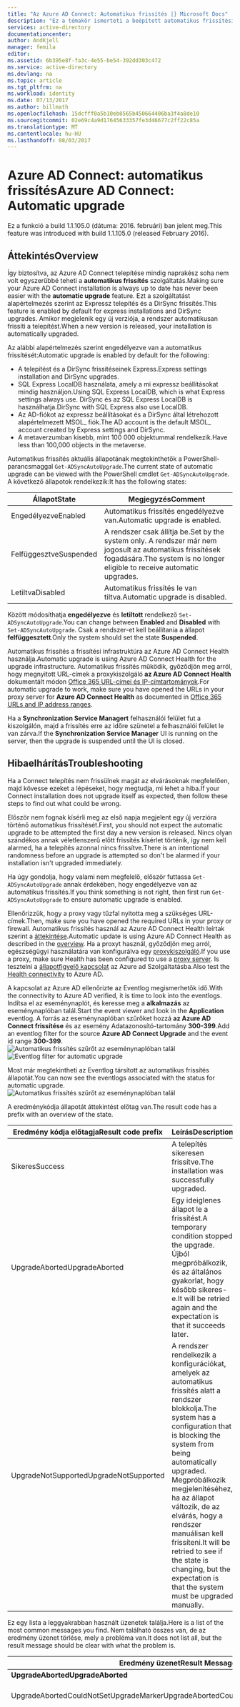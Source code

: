 ```yaml
---
title: "Az Azure AD Connect: Automatikus frissítés |} Microsoft Docs"
description: "Ez a témakör ismerteti a beépített automatikus frissítési szolgáltatás az Azure AD Connect szinkronizálási szolgáltatás."
services: active-directory
documentationcenter: 
author: AndKjell
manager: femila
editor: 
ms.assetid: 6b395e8f-fa3c-4e55-be54-392dd303c472
ms.service: active-directory
ms.devlang: na
ms.topic: article
ms.tgt_pltfrm: na
ms.workload: identity
ms.date: 07/13/2017
ms.author: billmath
ms.openlocfilehash: 15dcfff0a5b10eb0565b450664406ba3f4a8de10
ms.sourcegitcommit: 02e69c4a9d17645633357fe3d46677c2ff22c85a
ms.translationtype: MT
ms.contentlocale: hu-HU
ms.lasthandoff: 08/03/2017
---
```

# <a name="azure-ad-connect-automatic-upgrade"></a><span data-ttu-id="a59a9-103">Azure AD Connect: automatikus frissítés</span><span class="sxs-lookup"><span data-stu-id="a59a9-103">Azure AD Connect: Automatic upgrade</span></span>
<span data-ttu-id="a59a9-104">Ez a funkció a build 1.1.105.0 (dátuma: 2016. februári) ban jelent meg.</span><span class="sxs-lookup"><span data-stu-id="a59a9-104">This feature was introduced with build 1.1.105.0 (released February 2016).</span></span>

## <a name="overview"></a><span data-ttu-id="a59a9-105">Áttekintés</span><span class="sxs-lookup"><span data-stu-id="a59a9-105">Overview</span></span>
<span data-ttu-id="a59a9-106">Így biztosítva, az Azure AD Connect telepítése mindig naprakész soha nem volt egyszerűbbé teheti a **automatikus frissítés** szolgáltatás.</span><span class="sxs-lookup"><span data-stu-id="a59a9-106">Making sure your Azure AD Connect installation is always up to date has never been easier with the **automatic upgrade** feature.</span></span> <span data-ttu-id="a59a9-107">Ezt a szolgáltatást alapértelmezés szerint az Expressz telepítés és a DirSync frissítés.</span><span class="sxs-lookup"><span data-stu-id="a59a9-107">This feature is enabled by default for express installations and DirSync upgrades.</span></span> <span data-ttu-id="a59a9-108">Amikor megjelenik egy új verziója, a rendszer automatikusan frissíti a telepítést.</span><span class="sxs-lookup"><span data-stu-id="a59a9-108">When a new version is released, your installation is automatically upgraded.</span></span>

<span data-ttu-id="a59a9-109">Az alábbi alapértelmezés szerint engedélyezve van a automatikus frissítését:</span><span class="sxs-lookup"><span data-stu-id="a59a9-109">Automatic upgrade is enabled by default for the following:</span></span>

* <span data-ttu-id="a59a9-110">A telepítést és a DirSync frissítéseinek Express.</span><span class="sxs-lookup"><span data-stu-id="a59a9-110">Express settings installation and DirSync upgrades.</span></span>
* <span data-ttu-id="a59a9-111">SQL Express LocalDB használata, amely a mi expressz beállításokat mindig használjon.</span><span class="sxs-lookup"><span data-stu-id="a59a9-111">Using SQL Express LocalDB, which is what Express settings always use.</span></span> <span data-ttu-id="a59a9-112">DirSync és az SQL Express LocalDB is használhatja.</span><span class="sxs-lookup"><span data-stu-id="a59a9-112">DirSync with SQL Express also use LocalDB.</span></span>
* <span data-ttu-id="a59a9-113">Az AD-fiókot az expressz beállításokat és a DirSync által létrehozott alapértelmezett MSOL_ fiók.</span><span class="sxs-lookup"><span data-stu-id="a59a9-113">The AD account is the default MSOL_ account created by Express settings and DirSync.</span></span>
* <span data-ttu-id="a59a9-114">A metaverzumban kisebb, mint 100 000 objektummal rendelkezik.</span><span class="sxs-lookup"><span data-stu-id="a59a9-114">Have less than 100,000 objects in the metaverse.</span></span>

<span data-ttu-id="a59a9-115">Automatikus frissítés aktuális állapotának megtekinthetők a PowerShell-parancsmaggal `Get-ADSyncAutoUpgrade`.</span><span class="sxs-lookup"><span data-stu-id="a59a9-115">The current state of automatic upgrade can be viewed with the PowerShell cmdlet `Get-ADSyncAutoUpgrade`.</span></span> <span data-ttu-id="a59a9-116">A következő állapotok rendelkezik:</span><span class="sxs-lookup"><span data-stu-id="a59a9-116">It has the following states:</span></span>

| <span data-ttu-id="a59a9-117">Állapot</span><span class="sxs-lookup"><span data-stu-id="a59a9-117">State</span></span> | <span data-ttu-id="a59a9-118">Megjegyzés</span><span class="sxs-lookup"><span data-stu-id="a59a9-118">Comment</span></span> |
| --- | --- |
| <span data-ttu-id="a59a9-119">Engedélyezve</span><span class="sxs-lookup"><span data-stu-id="a59a9-119">Enabled</span></span> |<span data-ttu-id="a59a9-120">Automatikus frissítés engedélyezve van.</span><span class="sxs-lookup"><span data-stu-id="a59a9-120">Automatic upgrade is enabled.</span></span> |
| <span data-ttu-id="a59a9-121">Felfüggesztve</span><span class="sxs-lookup"><span data-stu-id="a59a9-121">Suspended</span></span> |<span data-ttu-id="a59a9-122">A rendszer csak állítja be.</span><span class="sxs-lookup"><span data-stu-id="a59a9-122">Set by the system only.</span></span> <span data-ttu-id="a59a9-123">A rendszer már nem jogosult az automatikus frissítések fogadására.</span><span class="sxs-lookup"><span data-stu-id="a59a9-123">The system is no longer eligible to receive automatic upgrades.</span></span> |
| <span data-ttu-id="a59a9-124">Letiltva</span><span class="sxs-lookup"><span data-stu-id="a59a9-124">Disabled</span></span> |<span data-ttu-id="a59a9-125">Automatikus frissítés le van tiltva.</span><span class="sxs-lookup"><span data-stu-id="a59a9-125">Automatic upgrade is disabled.</span></span> |

<span data-ttu-id="a59a9-126">Között módosíthatja **engedélyezve** és **letiltott** rendelkező `Set-ADSyncAutoUpgrade`.</span><span class="sxs-lookup"><span data-stu-id="a59a9-126">You can change between **Enabled** and **Disabled** with `Set-ADSyncAutoUpgrade`.</span></span> <span data-ttu-id="a59a9-127">Csak a rendszer-et kell beállítania a állapot **felfüggesztett**.</span><span class="sxs-lookup"><span data-stu-id="a59a9-127">Only the system should set the state **Suspended**.</span></span>

<span data-ttu-id="a59a9-128">Automatikus frissítés a frissítési infrastruktúra az Azure AD Connect Health használja.</span><span class="sxs-lookup"><span data-stu-id="a59a9-128">Automatic upgrade is using Azure AD Connect Health for the upgrade infrastructure.</span></span> <span data-ttu-id="a59a9-129">Automatikus frissítés működik, győződjön meg arról, hogy megnyitott URL-címek a proxykiszolgáló **az Azure AD Connect Health** dokumentált módon [Office 365 URL-címei és IP-címtartományok](https://support.office.com/article/Office-365-URLs-and-IP-address-ranges-8548a211-3fe7-47cb-abb1-355ea5aa88a2).</span><span class="sxs-lookup"><span data-stu-id="a59a9-129">For automatic upgrade to work, make sure you have opened the URLs in your proxy server for **Azure AD Connect Health** as documented in [Office 365 URLs and IP address ranges](https://support.office.com/article/Office-365-URLs-and-IP-address-ranges-8548a211-3fe7-47cb-abb1-355ea5aa88a2).</span></span>

<span data-ttu-id="a59a9-130">Ha a **Synchronization Service Managert** felhasználói felület fut a kiszolgálón, majd a frissítés erre az időre szünetel a felhasználói felület le van zárva.</span><span class="sxs-lookup"><span data-stu-id="a59a9-130">If the **Synchronization Service Manager** UI is running on the server, then the upgrade is suspended until the UI is closed.</span></span>

## <a name="troubleshooting"></a><span data-ttu-id="a59a9-131">Hibaelhárítás</span><span class="sxs-lookup"><span data-stu-id="a59a9-131">Troubleshooting</span></span>
<span data-ttu-id="a59a9-132">Ha a Connect telepítés nem frissülnek magát az elvárásoknak megfelelően, majd kövesse ezeket a lépéseket, hogy megtudja, mi lehet a hiba.</span><span class="sxs-lookup"><span data-stu-id="a59a9-132">If your Connect installation does not upgrade itself as expected, then follow these steps to find out what could be wrong.</span></span>

<span data-ttu-id="a59a9-133">Először nem fognak kísérli meg az első napja megjelent egy új verzióra történő automatikus frissítését.</span><span class="sxs-lookup"><span data-stu-id="a59a9-133">First, you should not expect the automatic upgrade to be attempted the first day a new version is released.</span></span> <span data-ttu-id="a59a9-134">Nincs olyan szándékos annak véletlenszerű előtt frissítés kísérlet történik, így nem kell alarmed, ha a telepítés azonnal nincs frissítve.</span><span class="sxs-lookup"><span data-stu-id="a59a9-134">There is an intentional randomness before an upgrade is attempted so don't be alarmed if your installation isn't upgraded immediately.</span></span>

<span data-ttu-id="a59a9-135">Ha úgy gondolja, hogy valami nem megfelelő, először futtassa `Get-ADSyncAutoUpgrade` annak érdekében, hogy engedélyezve van az automatikus frissítés.</span><span class="sxs-lookup"><span data-stu-id="a59a9-135">If you think something is not right, then first run `Get-ADSyncAutoUpgrade` to ensure automatic upgrade is enabled.</span></span>

<span data-ttu-id="a59a9-136">Ellenőrizzük, hogy a proxy vagy tűzfal nyitotta meg a szükséges URL-címek.</span><span class="sxs-lookup"><span data-stu-id="a59a9-136">Then, make sure you have opened the required URLs in your proxy or firewall.</span></span> <span data-ttu-id="a59a9-137">Automatikus frissítés használ az Azure AD Connect Health leírtak szerint a [áttekintése](#overview).</span><span class="sxs-lookup"><span data-stu-id="a59a9-137">Automatic update is using Azure AD Connect Health as described in the [overview](#overview).</span></span> <span data-ttu-id="a59a9-138">Ha a proxyt használ, győződjön meg arról, egészségügyi használatára van konfigurálva egy [proxykiszolgáló](../connect-health/active-directory-aadconnect-health-agent-install.md#configure-azure-ad-connect-health-agents-to-use-http-proxy).</span><span class="sxs-lookup"><span data-stu-id="a59a9-138">If you use a proxy, make sure Health has been configured to use a [proxy server](../connect-health/active-directory-aadconnect-health-agent-install.md#configure-azure-ad-connect-health-agents-to-use-http-proxy).</span></span> <span data-ttu-id="a59a9-139">Is tesztelni a [állapotfigyelő kapcsolat](../connect-health/active-directory-aadconnect-health-agent-install.md#test-connectivity-to-azure-ad-connect-health-service) az Azure ad Szolgáltatásba.</span><span class="sxs-lookup"><span data-stu-id="a59a9-139">Also test the [Health connectivity](../connect-health/active-directory-aadconnect-health-agent-install.md#test-connectivity-to-azure-ad-connect-health-service) to Azure AD.</span></span>

<span data-ttu-id="a59a9-140">A kapcsolat az Azure AD ellenőrizte az Eventlog megismerhetők idő.</span><span class="sxs-lookup"><span data-stu-id="a59a9-140">With the connectivity to Azure AD verified, it is time to look into the eventlogs.</span></span> <span data-ttu-id="a59a9-141">Indítsa el az eseménynaplót, és keresse meg a **alkalmazás** az eseménynaplóban talál.</span><span class="sxs-lookup"><span data-stu-id="a59a9-141">Start the event viewer and look in the **Application** eventlog.</span></span> <span data-ttu-id="a59a9-142">A forrás az eseménynaplóban szűrőket hozzá **az Azure AD Connect frissítése** és az esemény Adatazonosító-tartomány **300-399**.</span><span class="sxs-lookup"><span data-stu-id="a59a9-142">Add an eventlog filter for the source **Azure AD Connect Upgrade** and the event id range **300-399**.</span></span>  
<span data-ttu-id="a59a9-143">![Automatikus frissítés szűrőt az eseménynaplóban talál](./media/active-directory-aadconnect-feature-automatic-upgrade/eventlogfilter.png)</span><span class="sxs-lookup"><span data-stu-id="a59a9-143">![Eventlog filter for automatic upgrade](./media/active-directory-aadconnect-feature-automatic-upgrade/eventlogfilter.png)</span></span>  

<span data-ttu-id="a59a9-144">Most már megtekintheti az Eventlog társított az automatikus frissítés állapotát.</span><span class="sxs-lookup"><span data-stu-id="a59a9-144">You can now see the eventlogs associated with the status for automatic upgrade.</span></span>  
![Automatikus frissítés szűrőt az eseménynaplóban talál](./media/active-directory-aadconnect-feature-automatic-upgrade/eventlogresult.png)  

<span data-ttu-id="a59a9-146">A eredménykódja állapotát áttekintést előtag van.</span><span class="sxs-lookup"><span data-stu-id="a59a9-146">The result code has a prefix with an overview of the state.</span></span>

| <span data-ttu-id="a59a9-147">Eredmény kódja előtagja</span><span class="sxs-lookup"><span data-stu-id="a59a9-147">Result code prefix</span></span> | <span data-ttu-id="a59a9-148">Leírás</span><span class="sxs-lookup"><span data-stu-id="a59a9-148">Description</span></span> |
| --- | --- |
| <span data-ttu-id="a59a9-149">Sikeres</span><span class="sxs-lookup"><span data-stu-id="a59a9-149">Success</span></span> |<span data-ttu-id="a59a9-150">A telepítés sikeresen frissítve.</span><span class="sxs-lookup"><span data-stu-id="a59a9-150">The installation was successfully upgraded.</span></span> |
| <span data-ttu-id="a59a9-151">UpgradeAborted</span><span class="sxs-lookup"><span data-stu-id="a59a9-151">UpgradeAborted</span></span> |<span data-ttu-id="a59a9-152">Egy ideiglenes állapot le a frissítést.</span><span class="sxs-lookup"><span data-stu-id="a59a9-152">A temporary condition stopped the upgrade.</span></span> <span data-ttu-id="a59a9-153">Újból megpróbálkozik, és az általános gyakorlat, hogy később sikeres-e.</span><span class="sxs-lookup"><span data-stu-id="a59a9-153">It will be retried again and the expectation is that it succeeds later.</span></span> |
| <span data-ttu-id="a59a9-154">UpgradeNotSupported</span><span class="sxs-lookup"><span data-stu-id="a59a9-154">UpgradeNotSupported</span></span> |<span data-ttu-id="a59a9-155">A rendszer rendelkezik a konfigurációkat, amelyek az automatikus frissítés alatt a rendszer blokkolja.</span><span class="sxs-lookup"><span data-stu-id="a59a9-155">The system has a configuration that is blocking the system from being automatically upgraded.</span></span> <span data-ttu-id="a59a9-156">Megpróbálkozik megjelenítéséhez, ha az állapot változik, de az elvárás, hogy a rendszer manuálisan kell frissíteni.</span><span class="sxs-lookup"><span data-stu-id="a59a9-156">It will be retried to see if the state is changing, but the expectation is that the system must be upgraded manually.</span></span> |

<span data-ttu-id="a59a9-157">Ez egy lista a leggyakrabban használt üzenetek találja.</span><span class="sxs-lookup"><span data-stu-id="a59a9-157">Here is a list of the most common messages you find.</span></span> <span data-ttu-id="a59a9-158">Nem található összes van, de az eredmény üzenet törlése, mely a probléma van.</span><span class="sxs-lookup"><span data-stu-id="a59a9-158">It does not list all, but the result message should be clear with what the problem is.</span></span>

| <span data-ttu-id="a59a9-159">Eredmény üzenet</span><span class="sxs-lookup"><span data-stu-id="a59a9-159">Result Message</span></span> | <span data-ttu-id="a59a9-160">Leírás</span><span class="sxs-lookup"><span data-stu-id="a59a9-160">Description</span></span> |
| --- | --- |
| <span data-ttu-id="a59a9-161">**UpgradeAborted**</span><span class="sxs-lookup"><span data-stu-id="a59a9-161">**UpgradeAborted**</span></span> | |
| <span data-ttu-id="a59a9-162">UpgradeAbortedCouldNotSetUpgradeMarker</span><span class="sxs-lookup"><span data-stu-id="a59a9-162">UpgradeAbortedCouldNotSetUpgradeMarker</span></span> |<span data-ttu-id="a59a9-163">Nem írható a beállításjegyzékben.</span><span class="sxs-lookup"><span data-stu-id="a59a9-163">Could not write to the registry.</span></span> |
| <span data-ttu-id="a59a9-164">UpgradeAbortedInsufficientDatabasePermissions</span><span class="sxs-lookup"><span data-stu-id="a59a9-164">UpgradeAbortedInsufficientDatabasePermissions</span></span> |<span data-ttu-id="a59a9-165">A beépített Rendszergazdák csoport nem rendelkezik engedéllyel kell rendelkeznie az adatbázishoz.</span><span class="sxs-lookup"><span data-stu-id="a59a9-165">The built-in administrators group does not have permissions to the database.</span></span> <span data-ttu-id="a59a9-166">Frissítsen kézzel a probléma megoldásához az Azure AD Connect legújabb verzióját.</span><span class="sxs-lookup"><span data-stu-id="a59a9-166">Manually upgrade to the latest version of Azure AD Connect to address this issue.</span></span> |
| <span data-ttu-id="a59a9-167">UpgradeAbortedInsufficientDiskSpace</span><span class="sxs-lookup"><span data-stu-id="a59a9-167">UpgradeAbortedInsufficientDiskSpace</span></span> |<span data-ttu-id="a59a9-168">Nincs elegendő lemezterület a frissítés támogatásához.</span><span class="sxs-lookup"><span data-stu-id="a59a9-168">There is not enough disc space to support an upgrade.</span></span> |
| <span data-ttu-id="a59a9-169">UpgradeAbortedSecurityGroupsNotPresent</span><span class="sxs-lookup"><span data-stu-id="a59a9-169">UpgradeAbortedSecurityGroupsNotPresent</span></span> |<span data-ttu-id="a59a9-170">Nem található és nem oldható fel a szinkronizálási motor által használt összes biztonsági csoportokat.</span><span class="sxs-lookup"><span data-stu-id="a59a9-170">Could not find and resolve all security groups used by the sync engine.</span></span> |
| <span data-ttu-id="a59a9-171">UpgradeAbortedServiceCanNotBeStarted</span><span class="sxs-lookup"><span data-stu-id="a59a9-171">UpgradeAbortedServiceCanNotBeStarted</span></span> |<span data-ttu-id="a59a9-172">Az NT-szolgáltatás **Microsoft Azure AD Sync** nem indult el.</span><span class="sxs-lookup"><span data-stu-id="a59a9-172">The NT Service **Microsoft Azure AD Sync** failed to start.</span></span> |
| <span data-ttu-id="a59a9-173">UpgradeAbortedServiceCanNotBeStopped</span><span class="sxs-lookup"><span data-stu-id="a59a9-173">UpgradeAbortedServiceCanNotBeStopped</span></span> |<span data-ttu-id="a59a9-174">Az NT-szolgáltatás **Microsoft Azure AD Sync** leállítása nem sikerült.</span><span class="sxs-lookup"><span data-stu-id="a59a9-174">The NT Service **Microsoft Azure AD Sync** failed to stop.</span></span> |
| <span data-ttu-id="a59a9-175">UpgradeAbortedServiceIsNotRunning</span><span class="sxs-lookup"><span data-stu-id="a59a9-175">UpgradeAbortedServiceIsNotRunning</span></span> |<span data-ttu-id="a59a9-176">Az NT-szolgáltatás **Microsoft Azure AD Sync** nem működik.</span><span class="sxs-lookup"><span data-stu-id="a59a9-176">The NT Service **Microsoft Azure AD Sync** is not running.</span></span> |
| <span data-ttu-id="a59a9-177">UpgradeAbortedSyncCycleDisabled</span><span class="sxs-lookup"><span data-stu-id="a59a9-177">UpgradeAbortedSyncCycleDisabled</span></span> |<span data-ttu-id="a59a9-178">A SyncCycle beállítás a [Feladatütemező](active-directory-aadconnectsync-feature-scheduler.md) le van tiltva.</span><span class="sxs-lookup"><span data-stu-id="a59a9-178">The SyncCycle option in the [scheduler](active-directory-aadconnectsync-feature-scheduler.md) has been disabled.</span></span> |
| <span data-ttu-id="a59a9-179">UpgradeAbortedSyncExeInUse</span><span class="sxs-lookup"><span data-stu-id="a59a9-179">UpgradeAbortedSyncExeInUse</span></span> |<span data-ttu-id="a59a9-180">A [synchronization service Managert felhasználói felület](active-directory-aadconnectsync-service-manager-ui.md) meg nyitva a kiszolgálón.</span><span class="sxs-lookup"><span data-stu-id="a59a9-180">The [synchronization service manager UI](active-directory-aadconnectsync-service-manager-ui.md) is open on the server.</span></span> |
| <span data-ttu-id="a59a9-181">UpgradeAbortedSyncOrConfigurationInProgress</span><span class="sxs-lookup"><span data-stu-id="a59a9-181">UpgradeAbortedSyncOrConfigurationInProgress</span></span> |<span data-ttu-id="a59a9-182">A telepítési varázsló fut-e, vagy szinkronizálási kívül az ütemező lett ütemezve.</span><span class="sxs-lookup"><span data-stu-id="a59a9-182">The installation wizard is running or a sync was scheduled outside the scheduler.</span></span> |
| <span data-ttu-id="a59a9-183">**UpgradeNotSupported**</span><span class="sxs-lookup"><span data-stu-id="a59a9-183">**UpgradeNotSupported**</span></span> | |
| <span data-ttu-id="a59a9-184">UpgradeNotSupportedCustomizedSyncRules</span><span class="sxs-lookup"><span data-stu-id="a59a9-184">UpgradeNotSupportedCustomizedSyncRules</span></span> |<span data-ttu-id="a59a9-185">A konfigurációs felvett el saját egyéni szabályait.</span><span class="sxs-lookup"><span data-stu-id="a59a9-185">You have added your own custom rules to the configuration.</span></span> |
| <span data-ttu-id="a59a9-186">UpgradeNotSupportedDeviceWritebackEnabled</span><span class="sxs-lookup"><span data-stu-id="a59a9-186">UpgradeNotSupportedDeviceWritebackEnabled</span></span> |<span data-ttu-id="a59a9-187">Engedélyezte a [eszközvisszaíró](active-directory-aadconnect-feature-device-writeback.md) szolgáltatás.</span><span class="sxs-lookup"><span data-stu-id="a59a9-187">You have enabled the [device writeback](active-directory-aadconnect-feature-device-writeback.md) feature.</span></span> |
| <span data-ttu-id="a59a9-188">UpgradeNotSupportedGroupWritebackEnabled</span><span class="sxs-lookup"><span data-stu-id="a59a9-188">UpgradeNotSupportedGroupWritebackEnabled</span></span> |<span data-ttu-id="a59a9-189">Engedélyezte a [csoportvisszaírásról](active-directory-aadconnect-feature-preview.md#group-writeback) szolgáltatás.</span><span class="sxs-lookup"><span data-stu-id="a59a9-189">You have enabled the [group writeback](active-directory-aadconnect-feature-preview.md#group-writeback) feature.</span></span> |
| <span data-ttu-id="a59a9-190">UpgradeNotSupportedInvalidPersistedState</span><span class="sxs-lookup"><span data-stu-id="a59a9-190">UpgradeNotSupportedInvalidPersistedState</span></span> |<span data-ttu-id="a59a9-191">A telepítés nincs egy expressz beállításokat, vagy a DirSync frissítését.</span><span class="sxs-lookup"><span data-stu-id="a59a9-191">The installation is not an Express settings or a DirSync upgrade.</span></span> |
| <span data-ttu-id="a59a9-192">UpgradeNotSupportedMetaverseSizeExceeeded</span><span class="sxs-lookup"><span data-stu-id="a59a9-192">UpgradeNotSupportedMetaverseSizeExceeeded</span></span> |<span data-ttu-id="a59a9-193">Több mint 100 000 objektummal rendelkezik a metaverzumban.</span><span class="sxs-lookup"><span data-stu-id="a59a9-193">You have more than 100,000 objects in the metaverse.</span></span> |
| <span data-ttu-id="a59a9-194">UpgradeNotSupportedMultiForestSetup</span><span class="sxs-lookup"><span data-stu-id="a59a9-194">UpgradeNotSupportedMultiForestSetup</span></span> |<span data-ttu-id="a59a9-195">Több erdő csatlakozik.</span><span class="sxs-lookup"><span data-stu-id="a59a9-195">You are connecting to more than one forest.</span></span> <span data-ttu-id="a59a9-196">A gyorstelepítés csak egy erdő csatlakozik.</span><span class="sxs-lookup"><span data-stu-id="a59a9-196">Express setup only connects to one forest.</span></span> |
| <span data-ttu-id="a59a9-197">UpgradeNotSupportedNonLocalDbInstall</span><span class="sxs-lookup"><span data-stu-id="a59a9-197">UpgradeNotSupportedNonLocalDbInstall</span></span> |<span data-ttu-id="a59a9-198">Nem használ egy SQL Server Express LocalDB adatbázisban.</span><span class="sxs-lookup"><span data-stu-id="a59a9-198">You are not using a SQL Server Express LocalDB database.</span></span> |
| <span data-ttu-id="a59a9-199">UpgradeNotSupportedNonMsolAccount</span><span class="sxs-lookup"><span data-stu-id="a59a9-199">UpgradeNotSupportedNonMsolAccount</span></span> |<span data-ttu-id="a59a9-200">A [AD-összekötő fiókhoz](active-directory-aadconnect-accounts-permissions.md#active-directory-account) már nem az alapértelmezett MSOL_ fiókot.</span><span class="sxs-lookup"><span data-stu-id="a59a9-200">The [AD Connector account](active-directory-aadconnect-accounts-permissions.md#active-directory-account) is not the default MSOL_ account anymore.</span></span> |
| <span data-ttu-id="a59a9-201">UpgradeNotSupportedStagingModeEnabled</span><span class="sxs-lookup"><span data-stu-id="a59a9-201">UpgradeNotSupportedStagingModeEnabled</span></span> |<span data-ttu-id="a59a9-202">A kiszolgáló van beállítva a [átmeneti módban](active-directory-aadconnectsync-operations.md#staging-mode).</span><span class="sxs-lookup"><span data-stu-id="a59a9-202">The server is set to be in [staging mode](active-directory-aadconnectsync-operations.md#staging-mode).</span></span> |
| <span data-ttu-id="a59a9-203">UpgradeNotSupportedUserWritebackEnabled</span><span class="sxs-lookup"><span data-stu-id="a59a9-203">UpgradeNotSupportedUserWritebackEnabled</span></span> |<span data-ttu-id="a59a9-204">Engedélyezte a [felhasználó-visszaírás](active-directory-aadconnect-feature-preview.md#user-writeback) szolgáltatás.</span><span class="sxs-lookup"><span data-stu-id="a59a9-204">You have enabled the [user writeback](active-directory-aadconnect-feature-preview.md#user-writeback) feature.</span></span> |

## <a name="next-steps"></a><span data-ttu-id="a59a9-205">Következő lépések</span><span class="sxs-lookup"><span data-stu-id="a59a9-205">Next steps</span></span>
<span data-ttu-id="a59a9-206">További információ: [Helyszíni identitások integrálása az Azure Active Directoryval](active-directory-aadconnect.md).</span><span class="sxs-lookup"><span data-stu-id="a59a9-206">Learn more about [Integrating your on-premises identities with Azure Active Directory](active-directory-aadconnect.md).</span></span>
